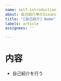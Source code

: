 ```yaml
---
name: self-introduction
about: 自己紹介用のIssues
title: "[自己紹介] Name"
labels: article
assignees: ''

---
```


# 内容
- 自己紹介を行う
